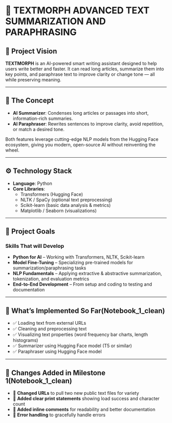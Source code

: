 # 📝 TEXTMORPH ADVANCED TEXT SUMMARIZATION AND PARAPHRASING

## 🚀 Project Vision  
**TEXTMORPH** is an AI-powered smart writing assistant designed to help users write better and faster. It can read long articles, summarize them into key points, and paraphrase text to improve clarity or change tone — all while preserving meaning.  

---

## 🧠 The Concept  
- **AI Summarizer**: Condenses long articles or passages into short, information-rich summaries.  
- **AI Paraphraser**: Rewrites sentences to improve clarity, avoid repetition, or match a desired tone.  

Both features leverage cutting-edge NLP models from the Hugging Face ecosystem, giving you modern, open-source AI without reinventing the wheel.  

---

## ⚙️ Technology Stack  
- **Language**: Python  
- **Core Libraries**:  
  - Transformers (Hugging Face)  
  - NLTK / SpaCy (optional text preprocessing)  
  - Scikit-learn (basic data analysis & metrics)  
  - Matplotlib / Seaborn (visualizations)
---

## 🎯 Project Goals  

### Skills That will Develop  
- **Python for AI** – Working with Transformers, NLTK, Scikit-learn  
- **Model Fine-Tuning** – Specializing pre-trained models for summarization/paraphrasing tasks  
- **NLP Fundamentals** – Applying extractive & abstractive summarization, tokenization, and evaluation metrics  
- **End-to-End Development** – From setup and coding to testing and documentation

---
## 🔄 What’s Implemented So Far(Notebook_1_clean)
- ✅ Loading text from external URLs  
- ✅ Cleaning and preprocessing text  
- ✅ Visualizing text properties (word frequency bar charts, length histograms)  
- ✅ Summarizer using Hugging Face model (T5 or similar)  
- ✅ Paraphraser using Hugging Face model

---

## 📝 Changes Added in Milestone 1(Notebook_1_clean)
- 🔹 **Changed URLs** to pull two new public text files for variety  
- 🔹 **Added clear print statements** showing load success and character count  
- 🔹 **Added inline comments** for readability and better documentation  
- 🔹 **Error handling** to gracefully handle errors
